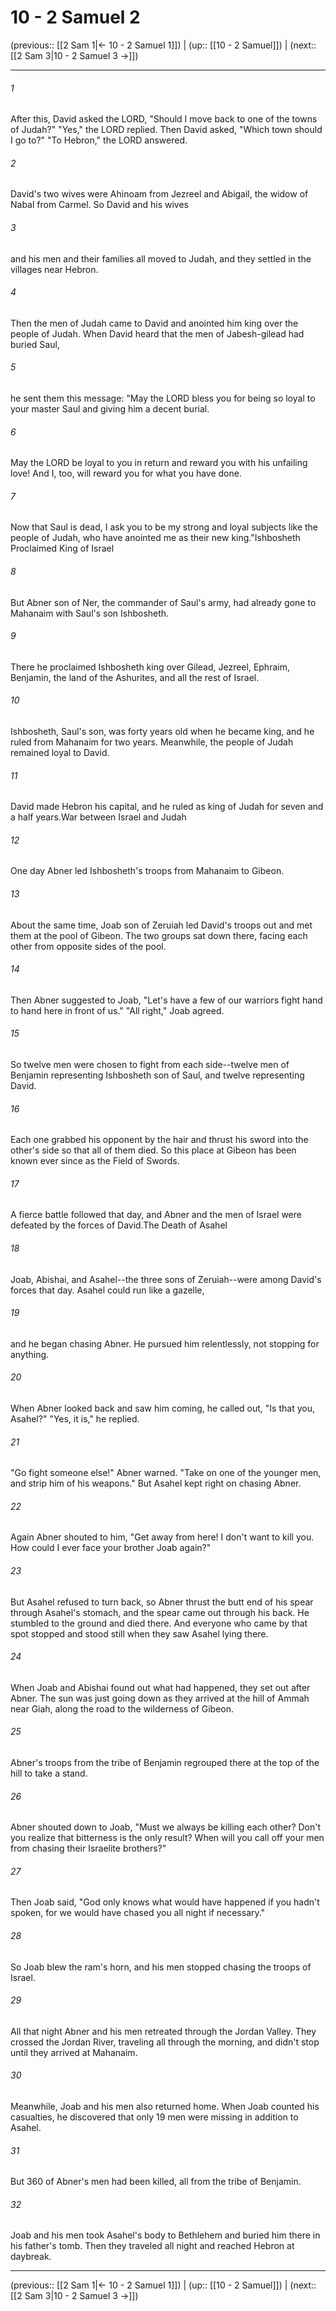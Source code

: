 # 10 - 2 Samuel 2

(previous:: [[2 Sam 1|← 10 - 2 Samuel 1]]) | (up:: [[10 - 2 Samuel]]) | (next:: [[2 Sam 3|10 - 2 Samuel 3 →]])

***


###### 1 
After this, David asked the LORD, "Should I move back to one of the towns of Judah?" "Yes," the LORD replied. Then David asked, "Which town should I go to?" "To Hebron," the LORD answered. 

###### 2 
David's two wives were Ahinoam from Jezreel and Abigail, the widow of Nabal from Carmel. So David and his wives 

###### 3 
and his men and their families all moved to Judah, and they settled in the villages near Hebron. 

###### 4 
Then the men of Judah came to David and anointed him king over the people of Judah. When David heard that the men of Jabesh-gilead had buried Saul, 

###### 5 
he sent them this message: "May the LORD bless you for being so loyal to your master Saul and giving him a decent burial. 

###### 6 
May the LORD be loyal to you in return and reward you with his unfailing love! And I, too, will reward you for what you have done. 

###### 7 
Now that Saul is dead, I ask you to be my strong and loyal subjects like the people of Judah, who have anointed me as their new king."Ishbosheth Proclaimed King of Israel 

###### 8 
But Abner son of Ner, the commander of Saul's army, had already gone to Mahanaim with Saul's son Ishbosheth. 

###### 9 
There he proclaimed Ishbosheth king over Gilead, Jezreel, Ephraim, Benjamin, the land of the Ashurites, and all the rest of Israel. 

###### 10 
Ishbosheth, Saul's son, was forty years old when he became king, and he ruled from Mahanaim for two years. Meanwhile, the people of Judah remained loyal to David. 

###### 11 
David made Hebron his capital, and he ruled as king of Judah for seven and a half years.War between Israel and Judah 

###### 12 
One day Abner led Ishbosheth's troops from Mahanaim to Gibeon. 

###### 13 
About the same time, Joab son of Zeruiah led David's troops out and met them at the pool of Gibeon. The two groups sat down there, facing each other from opposite sides of the pool. 

###### 14 
Then Abner suggested to Joab, "Let's have a few of our warriors fight hand to hand here in front of us." "All right," Joab agreed. 

###### 15 
So twelve men were chosen to fight from each side--twelve men of Benjamin representing Ishbosheth son of Saul, and twelve representing David. 

###### 16 
Each one grabbed his opponent by the hair and thrust his sword into the other's side so that all of them died. So this place at Gibeon has been known ever since as the Field of Swords. 

###### 17 
A fierce battle followed that day, and Abner and the men of Israel were defeated by the forces of David.The Death of Asahel 

###### 18 
Joab, Abishai, and Asahel--the three sons of Zeruiah--were among David's forces that day. Asahel could run like a gazelle, 

###### 19 
and he began chasing Abner. He pursued him relentlessly, not stopping for anything. 

###### 20 
When Abner looked back and saw him coming, he called out, "Is that you, Asahel?" "Yes, it is," he replied. 

###### 21 
"Go fight someone else!" Abner warned. "Take on one of the younger men, and strip him of his weapons." But Asahel kept right on chasing Abner. 

###### 22 
Again Abner shouted to him, "Get away from here! I don't want to kill you. How could I ever face your brother Joab again?" 

###### 23 
But Asahel refused to turn back, so Abner thrust the butt end of his spear through Asahel's stomach, and the spear came out through his back. He stumbled to the ground and died there. And everyone who came by that spot stopped and stood still when they saw Asahel lying there. 

###### 24 
When Joab and Abishai found out what had happened, they set out after Abner. The sun was just going down as they arrived at the hill of Ammah near Giah, along the road to the wilderness of Gibeon. 

###### 25 
Abner's troops from the tribe of Benjamin regrouped there at the top of the hill to take a stand. 

###### 26 
Abner shouted down to Joab, "Must we always be killing each other? Don't you realize that bitterness is the only result? When will you call off your men from chasing their Israelite brothers?" 

###### 27 
Then Joab said, "God only knows what would have happened if you hadn't spoken, for we would have chased you all night if necessary." 

###### 28 
So Joab blew the ram's horn, and his men stopped chasing the troops of Israel. 

###### 29 
All that night Abner and his men retreated through the Jordan Valley. They crossed the Jordan River, traveling all through the morning, and didn't stop until they arrived at Mahanaim. 

###### 30 
Meanwhile, Joab and his men also returned home. When Joab counted his casualties, he discovered that only 19 men were missing in addition to Asahel. 

###### 31 
But 360 of Abner's men had been killed, all from the tribe of Benjamin. 

###### 32 
Joab and his men took Asahel's body to Bethlehem and buried him there in his father's tomb. Then they traveled all night and reached Hebron at daybreak.

***

(previous:: [[2 Sam 1|← 10 - 2 Samuel 1]]) | (up:: [[10 - 2 Samuel]]) | (next:: [[2 Sam 3|10 - 2 Samuel 3 →]])
